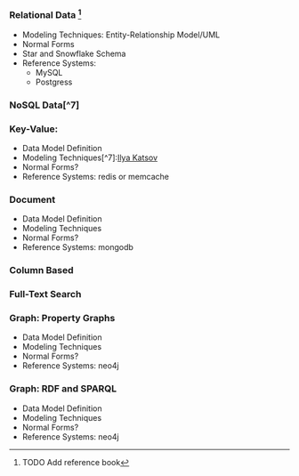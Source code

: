 ### Relational Data  [^6]
-  Modeling Techniques: Entity-Relationship Model/UML
-  Normal Forms
-  Star and Snowflake Schema
-  Reference Systems: 
	-  MySQL
	-  Postgress
	
[^6]: TODO Add reference book

###  NoSQL Data[^7]



### Key-Value:
-  Data Model Definition
-  Modeling Techniques[^7]:[Ilya Katsov](https://highlyscalable.wordpress.com/2012/03/01/nosql-data-modeling-techniques/)
-  Normal Forms?
-  Reference Systems: redis or memcache

### Document
-  Data Model Definition
-  Modeling Techniques
-  Normal Forms?
-  Reference Systems: mongodb

### Column Based

### Full-Text Search

### Graph: Property Graphs
-  Data Model Definition
-  Modeling Techniques
-  Normal Forms?
-  Reference Systems: neo4j

### Graph: RDF and SPARQL
-  Data Model Definition
-  Modeling Techniques
-  Normal Forms?
-  Reference Systems: neo4j